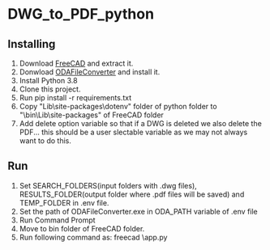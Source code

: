 # DWG_to_PDF_python

Installing
---------------------------
1. Download <a href="https://github.com/FreeCAD/FreeCAD/releases">FreeCAD</a> and extract it.
2. Donwload <a href="https://www.opendesign.com/guestfiles/oda_file_converter">ODAFileConverter</a> and install it.
3. Install Python 3.8
4. Clone this project.
5. Run pip install -r requirements.txt
6. Copy "Lib\site-packages\dotenv" folder of python folder to "\bin\Lib\site-packages" of FreeCAD folder
7. Add delete option variable so that if a DWG is deleted we also delete the PDF... this should be a user slectable variable as we may not always want to do this.

Run
-------------------------------
1. Set SEARCH_FOLDERS(input folders with .dwg files), RESULTS_FOLDER(output folder where .pdf files will be saved) and TEMP_FOLDER in .env file.
2. Set the path of ODAFileConverter.exe in ODA_PATH variable of .env file
3. Run Command Prompt
4. Move to bin folder of FreeCAD folder.
5. Run following command as:
    freecad <path of project>\app.py
